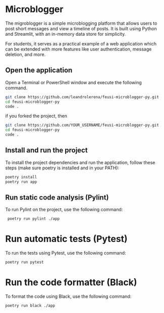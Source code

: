 # Microblogger

The migroblogger is a simple microblogging platform that allows users to post short messages and view a timeline of posts. 
It is built using Python and Streamlit, with an in-memory data store for simplicity. 

For students, it serves as a practical example of a web application which can be extended with more features like user authentication, message deletion, and more.

## Open the application

Open a Terminal or PowerShell window and execute the following command.

```bash
git clone https://github.com/leandrolerena/feusi-microblogger-py.git
cd feusi-microblogger-py
code .
```

if you forked the project, then

```bash
git clone https://github.com/YOUR_USERNAME/feusi-microblogger-py.git
cd feusi-microblogger-py
code .
```


## Install and run the project

To install the project dependencies and run the application, follow these steps (make sure poetry is installed and in your PATH):

```bash
poetry install
poetry run app
```

## Run static code analysis (Pylint)

To run Pylint on the project, use the following command:

```bash
 poetry run pylint ./app
```

# Run automatic tests (Pytest)

To run the tests using Pytest, use the following command:

```bash
poetry run pytest
```

# Run the code formatter (Black)

To format the code using Black, use the following command:

```bash
poetry run black ./app
```